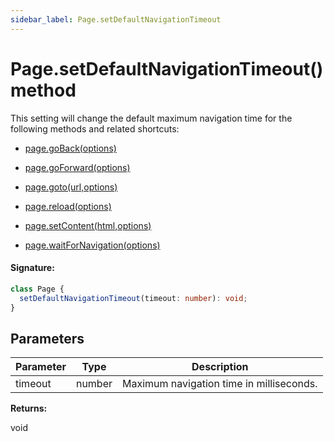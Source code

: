```yaml
---
sidebar_label: Page.setDefaultNavigationTimeout
---
```


# Page.setDefaultNavigationTimeout() method

This setting will change the default maximum navigation time for the following methods and related shortcuts:

- [page.goBack(options)](./puppeteer.page.goback.md)

- [page.goForward(options)](./puppeteer.page.goforward.md)

- [page.goto(url,options)](./puppeteer.page.goto.md)

- [page.reload(options)](./puppeteer.page.reload.md)

- [page.setContent(html,options)](./puppeteer.page.setcontent.md)

- [page.waitForNavigation(options)](./puppeteer.page.waitfornavigation.md)

#### Signature:

```typescript
class Page {
  setDefaultNavigationTimeout(timeout: number): void;
}
```

## Parameters

| Parameter | Type   | Description                              |
| --------- | ------ | ---------------------------------------- |
| timeout   | number | Maximum navigation time in milliseconds. |

**Returns:**

void
